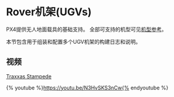 # Rover机架(UGVs)

PX4提供无人地面载具的基础支持。 全部可支持的机型可见[机型参考](../airframes/airframe_reference.md#rover)。

本节包含用于组装和配置多个UGV机架的构建日志和说明。

## 视频

[Traxxas Stampede](../frames_rover/traxxas_stampede.md)

{% youtube %}https://youtu.be/N3HvSKS3nCw{% endyoutube %}